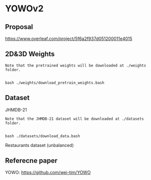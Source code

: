 # YOWOv2

## Proposal 
https://www.overleaf.com/project/5f6a2f937d051200011e4015

## 2D&3D Weights
```
Note that the pretrained weights will be downloaded at ./weights folder.


bash ./weights/download_pretrain_weights.bash
```

## Dataset 
JHMDB-21
```
Note that the JHMDB-21 dataset will be downloaded at ./datasets folder.


bash ./datasets/download_data.bash
```

Restaurants dataset (unbalanced)

## Referecne paper

YOWO: https://github.com/wei-tim/YOWO
